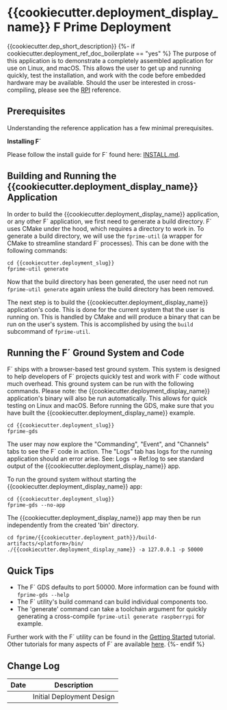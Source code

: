 # {{cookiecutter.deployment_display_name}} F Prime Deployment

{{cookiecutter.dep_short_description}}
{%- if cookiecutter.deployment_ref_doc_boilerplate == "yes" %}
The purpose of this application is to demonstrate a completely assembled application for use on Linux, and macOS.  This allows the user to get
up and running quickly, test the installation, and work with the code before embedded hardware may be available. Should the user be interested in
cross-compiling, please see the [RPI](../RPI/README.md) reference.

## Prerequisites

Understanding the reference application has a few minimal prerequisites.

**Installing F´**

Please follow the install guide for F´ found here: [INSTALL.md](../docs/INSTALL.md).

## Building and Running the {{cookiecutter.deployment_display_name}} Application

In order to build the {{cookiecutter.deployment_display_name}} application, or any other F´ application, we first need to generate a build directory.  F´ uses CMake under the hood,
which requires a directory to work in. To generate a build directory, we will use the `fprime-util` (a wrapper for CMake to streamline standard
F´ processes). This can be done with the following commands:

```
cd {{cookiecutter.deployment_slug}}
fprime-util generate
```

Now that the build directory has been generated, the user need not run `fprime-util generate` again unless the build directory has been removed.

The next step is to build the {{cookiecutter.deployment_display_name}} application's code. This is done for the current system that the user is running on. This is handled by CMake
and will produce a binary that can be run on the user's system. This is accomplished by using the `build` subcommand of `fprime-util`.

## Running the F´ Ground System and Code

F´ ships with a browser-based test ground system. This system is designed to help developers of F´
projects quickly test and work with F´ code without much overhead. This ground system can be run
with the following commands. Please note: the {{cookiecutter.deployment_display_name}} application's binary will also be run
automatically. This allows for quick testing on Linux and macOS. Before running the GDS, make sure
that you have built the {{cookiecutter.deployment_display_name}} example.

```
cd {{cookiecutter.deployment_slug}}
fprime-gds
```

The user may now explore the "Commanding", "Event", and "Channels" tabs to see the F´ code in action.  The "Logs" tab has logs for the running
application should an error arise.  See: Logs -> Ref.log to see standard output of the {{cookiecutter.deployment_display_name}} app.

To run the ground system without starting the {{cookiecutter.deployment_display_name}} app:
```
cd {{cookiecutter.deployment_slug}}
fprime-gds --no-app
```

The {{cookiecutter.deployment_display_name}} app may then be run independently from the created 'bin' directory.

```
cd fprime/{{cookiecutter.deployment_path}}/build-artifacts/<platform>/bin/
./{{cookiecutter.deployment_display_name}} -a 127.0.0.1 -p 50000
```

## Quick Tips

- The F´ GDS defaults to port 50000. More information can be found with `fprime-gds --help`
- The F´ utility's build command can build individual components too.
- The 'generate' command can take a toolchain argument for quickly generating a cross-compile `fprime-util generate raspberrypi` for example.

Further work with the F´ utility can be found in the [Getting Started](../docs/Tutorials/GettingStarted/Tutorial.md) tutorial. Other tutorials
for many aspects of F´ are available [here](../docs/Tutorials/README.md).
{%- endif %}

## Change Log

Date | Description
---- | -----------
<TODAY> | Initial Deployment Design

